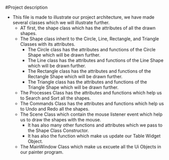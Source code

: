 #Project description
-   This file is made to illustrate our project architecture, we have made several classes which we will illustrate further.
    -   AT first, the shape class which has the attributes of all the drawn shapes.
    -   The Shape class inherit to the Circle, Line, Rectangle, and Triangle Classes with its attributes.
        -   The Circle class has the attributes and functions of the Circle Shape which will be drawn further.
        -   The Line class has the attributes and functions of the Line Shape which will be drawn further.
        -   The Rectangle class has the attributes and functions of the Rectangle Shape which will be drawn further.
        -   The Triangle class has the attributes and functions of the Triangle Shape which will be drawn further.
    -   The Processes Class has the attributes and functions which help us to Search and Sort all the shapes.
    -   The Commands Class has the attributes and functions which help us to Undo and Redo all the shapes.
    -   The Scene Class which contain the mouse listener event which help us to draw the shapes with the mouse.
        -   It has also many other functions and attributes which we pass to the Shape Class Constructor.
        -   It has also the function which make us update our Table Widget Object.
    -   The MainWindow Class which make us excuete all the Ui Objects in our painter program.
